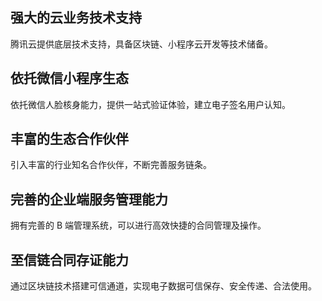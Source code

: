 ## 强大的云业务技术支持
腾讯云提供底层技术支持，具备区块链、小程序云开发等技术储备。

## 依托微信小程序生态
依托微信人脸核身能力，提供一站式验证体验，建立电子签名用户认知。

## 丰富的生态合作伙伴
引入丰富的行业知名合作伙伴，不断完善服务链条。

## 完善的企业端服务管理能力
拥有完善的 B 端管理系统，可以进行高效快捷的合同管理及操作。

## 至信链合同存证能力
通过区块链技术搭建可信通道，实现电子数据可信保存、安全传递、合法使用。
